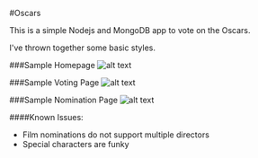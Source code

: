 #Oscars

This is a simple Nodejs and MongoDB app to vote on the Oscars.

I've thrown together some basic styles.

###Sample Homepage
![alt text][homepage]

###Sample Voting Page
![alt text][votepage]

###Sample Nomination Page
![alt text][nompage]

[homepage]: http://s24.postimg.org/6hlwvqlmt/homepage.png "Homepage"
[votepage]: http://s24.postimg.org/t7l1oq4ud/vote.png "Voting Page"
[nompage]: http://s24.postimg.org/q20fyim85/nominate.png "Nomination Page"

####Known Issues:
- Film nominations do not support multiple directors
- Special characters are funky

